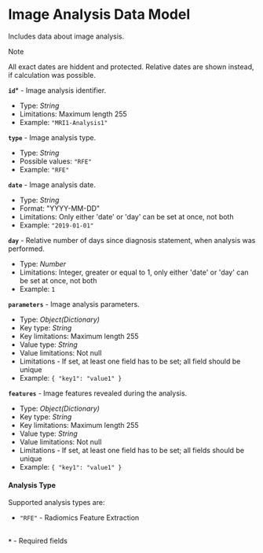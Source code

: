 # Image Analysis Data Model
Includes data about image analysis.

>[!NOTE]
> All exact dates are hiddent and protected. Relative dates are shown instead, if calculation was possible.

**`id`*** - Image analysis identifier.
- Type: _String_
- Limitations: Maximum length 255
- Example: `"MRI1-Analysis1"`

**`type`** - Image analysis type.
- Type: _String_
- Possible values: `"RFE"`
- Example: `"RFE"`

**`date`** - Image analysis date.
- Type: _String_
- Format: "YYYY-MM-DD"
- Limitations: Only either 'date' or 'day' can be set at once, not both 
- Example: `"2019-01-01"`

**`day`** - Relative number of days since diagnosis statement, when analysis was performed.
- Type: _Number_
- Limitations:  Integer, greater or equal to 1, only either 'date' or 'day' can be set at once, not both
- Example: `1`

**`parameters`** - Image analysis parameters.
- Type: _Object(Dictionary)_
- Key type: _String_
- Key limitations: Maximum length 255
- Value type: _String_
- Value limitations: Not null
- Limitations - If set, at least one field has to be set; all field should be unique
- Example: `{ "key1": "value1" }`

**`features`** - Image features revealed during the analysis.
- Type: _Object(Dictionary)_
- Key type: _String_
- Key limitations: Maximum length 255
- Value type: _String_
- Value limitations: Not null
- Limitations - If set, at least one field has to be set; all fields should be unique
- Example: `{ "key1": "value1" }`

#### Analysis Type
Supported analysis types are:
- `"RFE"` - Radiomics Feature Extraction

##
**`*`** - Required fields
